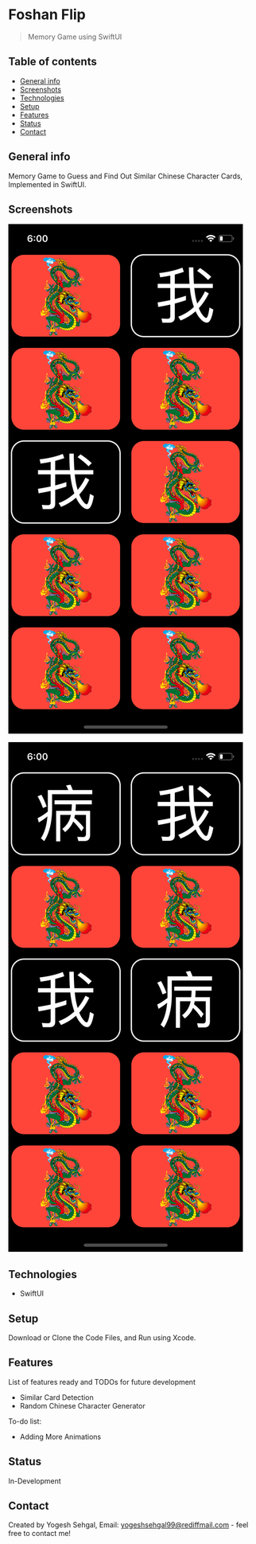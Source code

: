 # Foshan Flip
> Memory Game using SwiftUI

## Table of contents
* [General info](#general-info)
* [Screenshots](#screenshots)
* [Technologies](#technologies)
* [Setup](#setup)
* [Features](#features)
* [Status](#status)
* [Contact](#contact)

## General info
Memory Game to Guess and Find Out Similar Chinese Character Cards, Implemented in SwiftUI.

## Screenshots
![Example screenshot](https://raw.githubusercontent.com/ysehgal147/foshan-flip/master/Foshan%20Flip/Screenshots/Simulator%20Screen%20Shot%20-%20iPhone%2011%20Pro%20-%202020-07-22%20at%2006.00.24.png)

![Example screenshot](https://raw.githubusercontent.com/ysehgal147/foshan-flip/master/Foshan%20Flip/Screenshots/Simulator%20Screen%20Shot%20-%20iPhone%2011%20Pro%20-%202020-07-22%20at%2006.00.29.png)

## Technologies
* SwiftUI

## Setup
Download or Clone the Code Files, and Run using Xcode.

## Features
List of features ready and TODOs for future development
* Similar Card Detection
* Random Chinese Character Generator

To-do list:
* Adding More Animations

## Status
In-Development

## Contact
Created by Yogesh Sehgal, Email: [yogeshsehgal99@rediffmail.com](yogeshsehgal99@rediffmail.com) - feel free to contact me!
